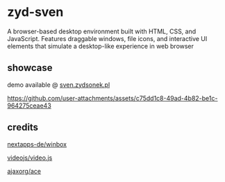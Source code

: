 # zyd-sven

A browser-based desktop environment built with HTML, CSS, and JavaScript.
Features draggable windows, file icons, and interactive UI elements that simulate a desktop-like experience in web browser

## showcase
demo available @ [sven.zydsonek.pl](https://sven.zydsonek.pl)

https://github.com/user-attachments/assets/c75dd1c8-49ad-4b82-be1c-964275ceae43

## credits
[nextapps-de/winbox](https://github.com/nextapps-de/winbox)

[videojs/video.js](https://github.com/videojs/video.js)

[ajaxorg/ace](https://github.com/ajaxorg/ace)
